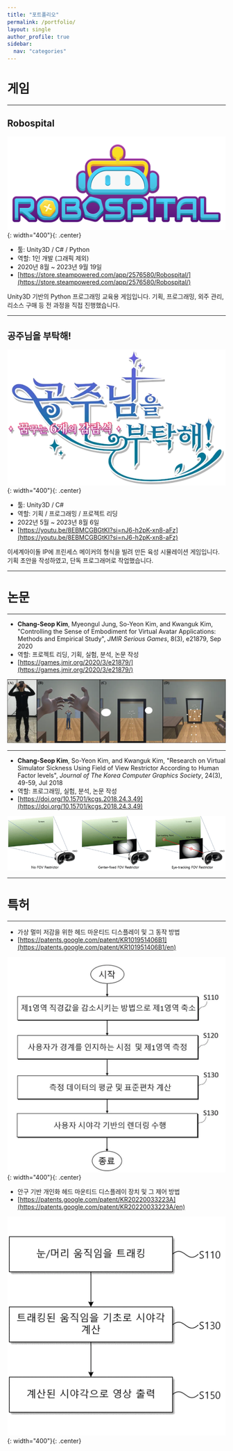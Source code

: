 ```yaml
---
title: "포트폴리오"
permalink: /portfolio/
layout: single
author_profile: true
sidebar:
  nav: "categories"
---
```



# 게임
---

## Robospital

![Robospital.png](/assets/images/포트폴리오/Robospital.png){: width="400"}{: .center}

- 툴: Unity3D / C# / Python
- 역할: 1인 개발 (그래픽 제외)
- 2020년 8월 ~ 2023년 9월 19일
- <i class="fa-brands fa-steam"></i> [https://store.steampowered.com/app/2576580/Robospital/](https://store.steampowered.com/app/2576580/Robospital/)

Unity3D 기반의 Python 프로그래밍 교육용 게임입니다. 기획, 프로그래밍, 외주 관리, 리소스 구매 등 전 과정을 직접 진행했습니다.

---

## 공주님을 부탁해!

![image.png](/assets/images/포트폴리오/image.png){: width="400"}{: .center}

- 툴: Unity3D / C#
- 역할: 기획 / 프로그래밍 / 프로젝트 리딩
- 2022년 5월 ~ 2023년 8월 6일
- <i class="fa-brands fa-youtube" style="color:red;"></i> [https://youtu.be/8EBMCGBGtKI?si=nJ6-h2pK-xn8-aFz](https://youtu.be/8EBMCGBGtKI?si=nJ6-h2pK-xn8-aFz)

이세계아이돌 IP에 프린세스 메이커의 형식을 빌려 만든 육성 시뮬레이션 게임입니다. 기획 초안을 작성하였고, 단독 프로그래머로 작업했습니다. 

---

# 논문

---

- **Chang-Seop Kim**, Myeongul Jung, So-Yeon Kim, and Kwanguk Kim, "Controlling the Sense of Embodiment for Virtual Avatar Applications: Methods and Empirical Study", *JMIR Serious Games*, 8(3), e21879, Sep 2020
- 역할: 프로젝트 리딩, 기획, 실험, 분석, 논문 작성
- <i class="fa-solid fa-file-lines"></i>[https://games.jmir.org/2020/3/e21879/](https://games.jmir.org/2020/3/e21879/)

![image.png](/assets/images/포트폴리오/image%201.png)

---

- **Chang-Seop Kim**, So-Yeon Kim, and Kwanguk Kim, "Research on Virtual Simulator Sickness Using Field of View Restrictor According to Human Factor levels", *Journal of The Korea Computer Graphics Society*, 24(3), 49-59, Jul 2018
- 역할: 프로그래밍, 실험, 분석, 논문 작성
- <i class="fa-solid fa-file-lines"></i>[https://doi.org/10.15701/kcgs.2018.24.3.49](https://doi.org/10.15701/kcgs.2018.24.3.49)

![image.png](/assets/images/포트폴리오/image%202.png)

---

# 특허

---

- 가상 멀미 저감을 위한 헤드 마운티드 디스플레이 및 그 동작 방법
- <i class="fa-solid fa-file-contract"></i>[https://patents.google.com/patent/KR101951406B1](https://patents.google.com/patent/KR101951406B1/en)

![image.png](/assets/images/포트폴리오/image%203.png){: width="400"}{: .center}

- 안구 기반 개인화 헤드 마운티드 디스플레이 장치 및 그 제어 방법
- <i class="fa-solid fa-file-contract"></i>[https://patents.google.com/patent/KR20220033223A](https://patents.google.com/patent/KR20220033223A/en)

![image.png](/assets/images/포트폴리오/image%204.png){: width="400"}{: .center}